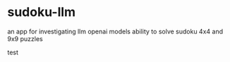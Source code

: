 # sudoku-llm
an app for investigating llm openai models ability to solve sudoku 4x4 and 9x9 puzzles

test
